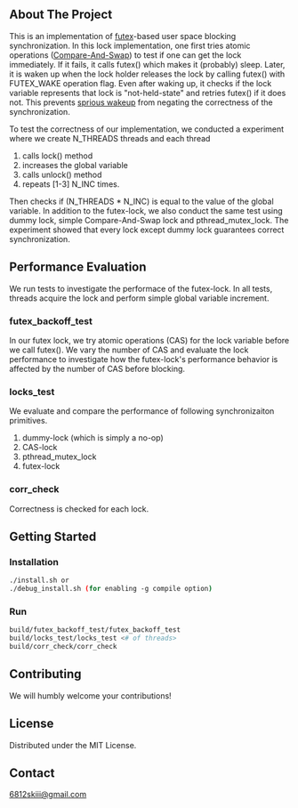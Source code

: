 
<!-- ABOUT THE PROJECT -->
## About The Project

This is an implementation of [futex](https://man7.org/linux/man-pages/man2/futex.2.html)-based user space blocking synchronization. In this lock implementation, one first tries
atomic operations ([Compare-And-Swap](https://en.wikipedia.org/wiki/Compare-and-swap)) to test if one can get the lock immediately. If it fails, it calls futex() which makes it (probably) sleep. Later, it is waken up when
the lock holder releases the lock by calling futex() with FUTEX_WAKE operation flag. Even after waking up, it checks if the lock variable represents that lock is "not-held-state" and 
retries futex() if it does not. This prevents [sprious wakeup](https://en.wikipedia.org/wiki/Spurious_wakeup) from negating the correctness of the synchronization.

To test the correctness of our implementation, we conducted a experiment where we create N_THREADS threads and each thread 

1. calls lock() method
2. increases the global variable 
3. calls unlock() method
4. repeats \[1-3\] N_INC times.

Then checks if (N_THREADS * N_INC) is equal to the value of the global variable. In addition to the futex-lock, we also conduct the same test using dummy lock, simple Compare-And-Swap lock and pthread_mutex_lock. The experiment showed that every lock except dummy lock guarantees correct synchronization.

## Performance Evaluation
We run tests to investigate the performace of the futex-lock. In all tests, threads acquire the lock and perform simple global variable increment.

### futex_backoff_test
In our futex lock, we try atomic operations (CAS) for the lock variable before we call futex(). We vary the number of CAS and evaluate the lock performance to investigate how the futex-lock's performance behavior is affected by the number of CAS before blocking.

### locks_test
We evaluate and compare the performance of following synchronizaiton primitives.

1. dummy-lock (which is simply a no-op)
2. CAS-lock
3. pthread_mutex_lock
4. futex-lock

### corr_check
Correctness is checked for each lock.



## Getting Started
### Installation
```sh
./install.sh or
./debug_install.sh (for enabling -g compile option)
```
### Run
```sh
build/futex_backoff_test/futex_backoff_test 
build/locks_test/locks_test <# of threads>
build/corr_check/corr_check
```

<!-- CONTRIBUTING -->
## Contributing

We will humbly welcome your contributions!




## License

Distributed under the MIT License.



<!-- CONTACT -->
## Contact
6812skiii@gmail.com





